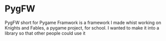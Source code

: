 # PygFW
PygFW short for Pygame Framwork is a framework I made whist working on Knights and Fables, a pygame project, for school. I wanted to make it into a library so that other people could use it
